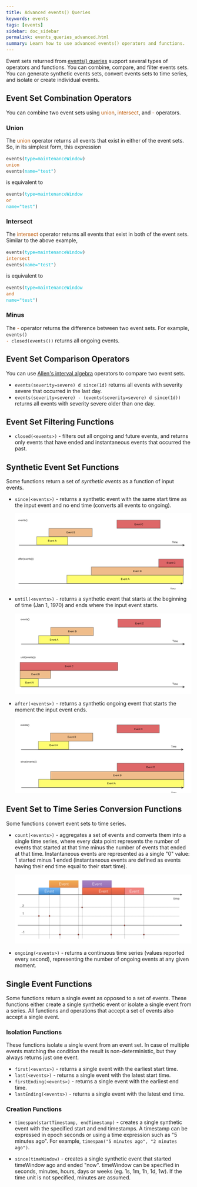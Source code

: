 ```yaml
---
title: Advanced events() Queries 
keywords: events
tags: [events]
sidebar: doc_sidebar
permalink: events_queries_advanced.html
summary: Learn how to use advanced events() operators and functions.
---
```

Event sets returned from [events() queries](events_queries.html) support several types of operators and functions. You can combine, compare, and filter events sets. You can generate synthetic events sets, convert events sets to time series, and isolate or create individual events.

## Event Set Combination Operators

You can combine two event sets using <span style="color: #bf5700;">union</span>, <span style="color: #bf5700;">intersect</span>, and <span style="color: #bf5700;">-</span> operators.
 
### Union
The <span style="color: #bf5700;">union</span> operator returns all events that exist in either of the event sets. So, in its simplest form, this expression

<code>events(<span style="color: #00BCD4;">type=maintenanceWindow</span>) <span style="color: #bf5700;">union</span> events(<span style="color: #00BCD4;">name="test"</span>)</code>

is equivalent to

<code>events(<span style="color: #00BCD4;">type=maintenanceWindow</span> <span style="color: #bf5700;">or</span> <span style="color: #00BCD4;">name="test"</span>)</code>

### Intersect
The <span style="color: #bf5700;">intersect</span> operator returns all events that exist in both of the event sets. Similar to the above example,

<code>events(<span style="color: #00BCD4;">type=maintenanceWindow</span>) <span style="color: #bf5700;">intersect</span> events(<span style="color: #00BCD4;">name="test"</span>)</code>

is equivalent to

<code>events(<span style="color: #00BCD4;">type=maintenanceWindow</span> <span style="color: #bf5700;">and</span> <span style="color: #00BCD4;">name="test"</span>)</code>

### Minus
The <span style="color: #bf5700;">-</span> operator returns the difference between two event sets.  For example, <code>events() <span style="color: #bf5700;">-</span> closed(events())</code> returns all ongoing events.
  
## Event Set Comparison Operators

You can use [Allen's interval algebra](https://en.wikipedia.org/wiki/Allen%27s_interval_algebra) operators to compare two event sets. 

- `events(severity=severe) d since(1d)` returns all events with severity severe that occurred in the last day.
- `events(severity=severe) - (events(severity=severe) d since(1d))` returns all events with severity severe older than one day.

## Event Set Filtering Functions

- `closed(<events>)` - filters out all ongoing and future events, and returns only events that have ended and instantaneous events that occurred the past.

## Synthetic Event Set Functions

Some functions return a set of *synthetic events* as a function of input events.

- `since(<events>)` - returns a synthetic event with the same start time as the input event and no end time (converts all events to ongoing).

  ![Events since](images/since_events.png)
- `until(<events>)` - returns a synthetic event that starts at the beginning of time (Jan 1, 1970) and ends where the input event starts.

  ![Events until](images/until_events.png)
- `after(<events>)` - returns a synthetic ongoing event that starts the moment the input event ends.

  ![Events after](images/after_events.png)
 
## Event Set to Time Series Conversion Functions

Some functions convert event sets to time series.

- `count(<events>)` - aggregates a set of events and converts them into a single time series, where every data point represents the number of events that started at that time minus the number of events that ended at that time. Instantaneous events are represented as a single "0" value: 1 started minus 1 ended (instantaneous events are defined as events having their end time equal to their start time).

  ![Events count](images/count_events.png)
- `ongoing(<events>)` - returns a continuous time series (values reported every second), representing the number of ongoing events at any given moment.
 
## Single Event Functions

Some functions return a single event as opposed to a set of events. These functions either create a single synthetic event or isolate a single event from a series. All functions and operations that accept a set of events also accept a single event.

### Isolation Functions

These functions isolate a single event from an event set. In case of multiple events matching the condition the result is non-deterministic, but they always returns just one event.

- `first(<events>)` - returns a single event with the earliest start time.
- `last(<events>)` - returns a single event with the latest start time.
- `firstEnding(<events>)` - returns a single event with the earliest end time.
- `lastEnding(<events>)` - returns a single event with the latest end time.
 
### Creation Functions

- `timespan(startTimestamp, endTimestamp)` - creates a single synthetic event with the specified start and end timestamps. A timestamp can be expressed in epoch seconds or using a time expression such as "5 minutes ago". For example, `timespan("5 minutes ago", "2 minutes ago")`.

- `since(timeWindow)` - creates a single synthetic event that started timeWindow ago and ended "now". timeWindow can be specified in seconds, minutes, hours, days or weeks (eg. 1s, 1m, 1h, 1d, 1w). If the time unit is not specified, minutes are assumed.
 


